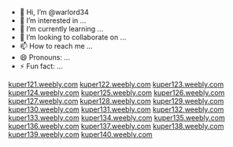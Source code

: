 - 👋 Hi, I’m @warlord34
- 👀 I’m interested in ...
- 🌱 I’m currently learning ...
- 💞️ I’m looking to collaborate on ...
- 📫 How to reach me ...
- 😄 Pronouns: ...
- ⚡ Fun fact: ...

<!---
warlord34/warlord34 is a ✨ special ✨ repository because its `README.md` (this file) appears on your GitHub profile.
You can click the Preview link to take a look at your changes.
--->
<a href="https://kuper121.weebly.com">kuper121.weebly.com</a>
<a href="https://kuper122.weebly.com">kuper122.weebly.com</a>
<a href="https://kuper123.weebly.com">kuper123.weebly.com</a>
<a href="https://kuper124.weebly.com">kuper124.weebly.com</a>
<a href="https://kuper125.weebly.com">kuper125.weebly.com</a>
<a href="https://kuper126.weebly.com">kuper126.weebly.com</a>
<a href="https://kuper127.weebly.com">kuper127.weebly.com</a>
<a href="https://kuper128.weebly.com">kuper128.weebly.com</a>
<a href="https://kuper129.weebly.com">kuper129.weebly.com</a>
<a href="https://kuper130.weebly.com">kuper130.weebly.com</a>
<a href="https://kuper131.weebly.com">kuper131.weebly.com</a>
<a href="https://kuper132.weebly.com">kuper132.weebly.com</a>
<a href="https://kuper133.weebly.com">kuper133.weebly.com</a>
<a href="https://kuper134.weebly.com">kuper134.weebly.com</a>
<a href="https://kuper135.weebly.com">kuper135.weebly.com</a>
<a href="https://kuper136.weebly.com">kuper136.weebly.com</a>
<a href="https://kuper137.weebly.com">kuper137.weebly.com</a>
<a href="https://kuper138.weebly.com">kuper138.weebly.com</a>
<a href="https://kuper139.weebly.com">kuper139.weebly.com</a>
<a href="https://kuper140.weebly.com">kuper140.weebly.com</a>
